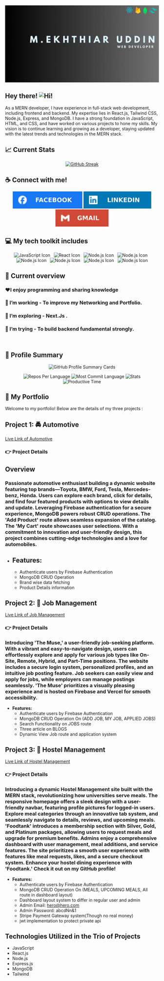 

![Banner !](/assets/M.ekhthiar%20uddin.jpg "banner")

## Hey there!  <img src="https://i.ibb.co/D4WS6Fn/hello.gif" alt="Hi!" width="30"/>

As a MERN developer, I have experience in full-stack web development, including frontend and backend. My expertise lies in React.js, Tailwind CSS, Node.js, Express, and MongoDB. I have a strong foundation in JavaScript, HTML, and CSS, and have worked on various projects to hone my skills. My vision is to continue learning and growing as a developer, staying updated with the latest trends and technologies in the MERN stack.

## 📈 Current Stats
 
<p align="center">
  <a href="https://git.io/streak-stats">
    <img src="https://github-readme-streak-stats.herokuapp.com?user=Niloy11111&theme=dracula" alt="GitHub Streak" />
  </a>
</p>




## ☕ Connect with me! <br>

<p align="center">
  <a href="https://www.facebook.com/ektiar.niloy">
    <img src="/assets/facebook.svg" alt="Facebook Icon" title="Facebook icon with link">
  </a>
  <a href="https://www.linkedin.com/in/m-ekhthiar-uddin-a5bb79229/">
    <img src="/assets/linkedin.svg" alt="LinkedIn Icon" title="LinkedIn icon with link">
  </a>
  <a href="mailto:ektiaruddinniloy859@gmail.com">
    <img src="/assets/gmail.svg" alt="Gmail Icon" title="Gmail icon">
  </a>
</p>


## 💻 My tech toolkit includes <br>

<p align="center">
  <img src="https://user-images.githubusercontent.com/25181517/117447155-6a868a00-af3d-11eb-9cfe-245df15c9f3f.png" alt="JavaScript Icon" width="40">&nbsp;&nbsp;
  <img src="https://user-images.githubusercontent.com/25181517/183897015-94a058a6-b86e-4e42-a37f-bf92061753e5.png" alt="React Icon" width="40">&nbsp;&nbsp;
  <img src="https://user-images.githubusercontent.com/25181517/183568594-85e280a7-0d7e-4d1a-9028-c8c2209e073c.png" alt="Node.js Icon" width="40">&nbsp;&nbsp;
  <img src="https://user-images.githubusercontent.com/25181517/183859966-a3462d8d-1bc7-4880-b353-e2cbed900ed6.png" alt="Node.js Icon" width="40">&nbsp;&nbsp;
  <img src="https://user-images.githubusercontent.com/25181517/182884177-d48a8579-2cd0-447a-b9a6-ffc7cb02560e.png" alt="Node.js Icon" width="40">&nbsp;&nbsp;
  <img src="https://user-images.githubusercontent.com/25181517/202896760-337261ed-ee92-4979-84c4-d4b829c7355d.png" alt="Node.js Icon" width="40">&nbsp;&nbsp;
  <img src="https://user-images.githubusercontent.com/25181517/192108891-d86b6220-e232-423a-bf5f-90903e6887c3.png" alt="Node.js Icon" width="40">&nbsp;&nbsp;
  <img src="https://user-images.githubusercontent.com/25181517/189716855-2c69ca7a-5149-4647-936d-780610911353.png" alt="Node.js Icon" width="40">
</p>


 
## 👀 Current overview
### ♥️I enjoy programming and sharing knowledge
### 🔭 I’m working - To improve my Networking and Portfolio.
### 🌱 I’m exploring - Next.Js .
### 🤔 I’m trying - To build backend fundamental strongly.

<br>

## 👤 Profile Summary

<p align="center">
  <img src="http://github-profile-summary-cards.vercel.app/api/cards/profile-details?username=Niloy11111&theme=dracula" alt="GitHub Profile Summary Cards">
</p>

<p align="center">
  <img src="http://github-profile-summary-cards.vercel.app/api/cards/repos-per-language?username=Niloy11111&theme=dracula" alt="Repos Per Language">
  <img src="http://github-profile-summary-cards.vercel.app/api/cards/most-commit-language?username=Niloy11111&theme=dracula" alt="Most Commit Language">
  <img src="http://github-profile-summary-cards.vercel.app/api/cards/stats?username=Niloy11111&theme=dracula" alt="Stats">
  <img src="http://github-profile-summary-cards.vercel.app/api/cards/productive-time?username=Niloy11111&theme=dracula" alt="Productive Time">
</p>


## 🌺 My Portfolio

Welcome to my portfolio! Below are the details of my three projects :

## Project 1: 🚔  Automotive 

[Live Link of Automotive](https://automotive-636cc.web.app/)

### 👉 Project Details

## Overview 
### Passionate automotive enthusiast building a dynamic website featuring top brands—Toyota, BMW, Ford, Tesla, Mercedes-benz, Honda. Users can explore each brand, click for details, and find four featured products with options to view details and update. Leveraging Firebase authentication for a secure experience, MongoDB powers robust CRUD operations. The 'Add Product' route allows seamless expansion of the catalog. The 'My Cart' route showcases user selections. With a commitment to innovation and user-friendly design, this project combines cutting-edge technologies and a love for automobiles.

- **Features:**
  -
  - Authenticate users by Firebase Authentication
  - MongoDB CRUD Operation 
  - Brand wise data fetching 
  - Product Details information 

## Project 2: 👮 Job Management

[Live Link of Job Management](https://job-management-58f60.web.app/)

### 👉 Project Details

### Introducing 'The Muse,' a user-friendly job-seeking platform. With a vibrant and easy-to-navigate design, users can effortlessly explore and apply for various job types like On-Site, Remote, Hybrid, and Part-Time positions. The website includes a secure login system, personalized profiles, and an intuitive job posting feature. Job seekers can easily view and apply for jobs, while employers can manage postings seamlessly. 'The Muse' prioritizes a visually pleasing experience and is hosted on Firebase and Vercel for smooth accessibility. 

- **Features:**
  - Authenticate users by Firebase Authentication
  - MongoDB CRUD Operation On (ADD JOB, MY JOB, APPLIED JOBS)
  - Search Functionality on JOBS route 
  - Three article on BLOGS 
  - Dynamic View Job route and application system 

## Project 3: 👭 Hostel Management

[Live Link of Hostel Management](https://hostel-management-8210c.web.app/)

### 👉 Project Details

### Introducing a dynamic Hostel Management site built with the MERN stack, revolutionizing how universities serve meals. The responsive homepage offers a sleek design with a user-friendly navbar, featuring profile pictures for logged-in users. Explore meal categories through an innovative tab system, and seamlessly navigate to details, reviews, and upcoming meals. 'Foodtank' introduces a membership section with Silver, Gold, and Platinum packages, allowing users to request meals and upgrade for premium benefits. Admins enjoy a comprehensive dashboard with user management, meal additions, and service features. The site prioritizes a smooth user experience with features like meal requests, likes, and a secure checkout system. Enhance your hostel dining experience with 'Foodtank.' Check it out on my GitHub profile!

- **Features:**
  - Authenticate users by Firebase Authentication
  - MongoDB CRUD Operation On (MEALS, UPCOMING MEALS, All route in dashboard layout)
  - Dashboard layout system to differ in regular user and admin
  - Admin Email: hero@hero.com
  - Admin Password: abcdNn&1 
  - Stripe Payment Gateway system(Though no real money)
  - jwt implementation to protect private api 
## Technologies Utilized in the Trio of Projects
- JavaScript
- React.js
- Node.js
- Express.js
- MongoDB
- Tailwind 




<!--
**Niloy11111/Niloy11111** is a ✨ _special_ ✨ repository because its `README.md` (this file) appears on your GitHub profile.

Here are some ideas to get you started:

- 🔭 I’m currently working on ...
- 🌱 I’m currently learning ...
- 👯 I’m looking to collaborate on ...
- 🤔 I’m looking for help with ...
- 💬 Ask me about ...
- 📫 How to reach me: ...
- 😄 Pronouns: ...
- ⚡ Fun fact: ...
-->
